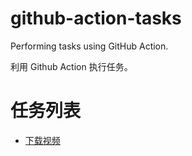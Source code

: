 # github-action-tasks
Performing tasks using GitHub Action.

利用 Github Action 执行任务。

# 任务列表

- [下载视频](./download-videos)